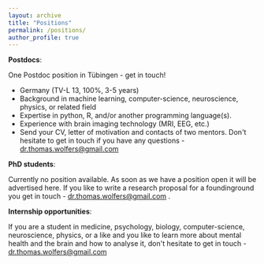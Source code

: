 ```yaml
---
layout: archive
title: "Positions"
permalink: /positions/
author_profile: true
---
```


**Postdocs**: 

One Postdoc position in Tübingen - get in touch! 
* Germany (TV-L 13, 100%, 3-5 years)
* Background in machine learning, computer-science, neuroscience, physics, or related field
* Expertise in python, R, and/or another programming language(s).
* Experience with brain imaging technology (MRI, EEG, etc.)
* Send your CV, letter of motivation and contacts of two mentors.
Don't hesitate to get in touch if you have any questions - dr.thomas.wolfers@gmail.com

**PhD students**: 

Currently no position available. As soon as we have a position open it will be advertised here. 
If you like to write a research proposal for a foundinground you get in touch - dr.thomas.wolfers@gmail.com .


**Internship opportunities**:

If you are a student in medicine, psychology, biology, computer-science, neuroscience, physics, or a like and you like to learn more about mental health and the brain and how to analyse it, don't hesitate to get in touch - dr.thomas.wolfers@gmail.com
